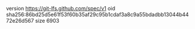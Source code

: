 version https://git-lfs.github.com/spec/v1
oid sha256:86bd25d5e61f53f60b35af29c95b1cdaf3a8c9a55bdadbb13044b4472e26d567
size 6903
